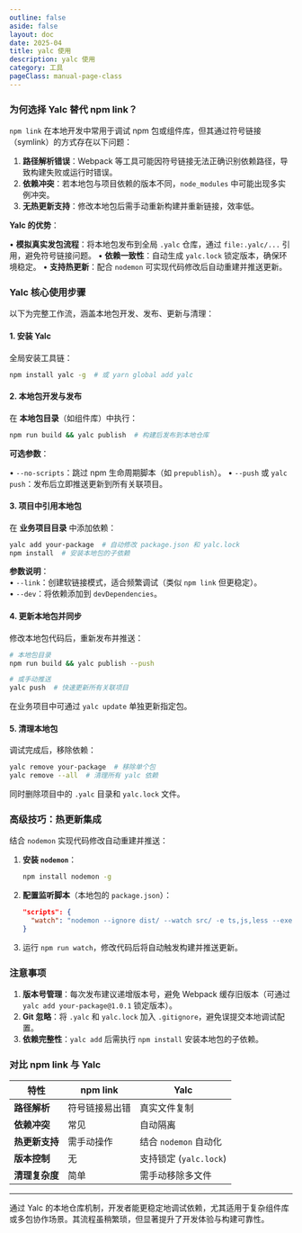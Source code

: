 ```yaml
---
outline: false
aside: false
layout: doc
date: 2025-04
title: yalc 使用
description: yalc 使用
category: 工具
pageClass: manual-page-class
---
```


### **为何选择 Yalc 替代 npm link？**

`npm link` 在本地开发中常用于调试 npm 包或组件库，但其通过符号链接（symlink）的方式存在以下问题：

1. **路径解析错误**：Webpack 等工具可能因符号链接无法正确识别依赖路径，导致构建失败或运行时错误。
2. **依赖冲突**：若本地包与项目依赖的版本不同，`node_modules` 中可能出现多实例冲突。
3. **无热更新支持**：修改本地包后需手动重新构建并重新链接，效率低。

**Yalc 的优势**：

• **模拟真实发包流程**：将本地包发布到全局 `.yalc` 仓库，通过 `file:.yalc/...` 引用，避免符号链接问题。
• **依赖一致性**：自动生成 `yalc.lock` 锁定版本，确保环境稳定。
• **支持热更新**：配合 `nodemon` 可实现代码修改后自动重建并推送更新。


### **Yalc 核心使用步骤**

以下为完整工作流，涵盖本地包开发、发布、更新与清理：

#### **1. 安装 Yalc**

全局安装工具链：

```bash
npm install yalc -g  # 或 yarn global add yalc
```

#### **2. 本地包开发与发布**

在 **本地包目录**（如组件库）中执行：

```bash
npm run build && yalc publish  # 构建后发布到本地仓库
```

**可选参数**：

• `--no-scripts`：跳过 npm 生命周期脚本（如 `prepublish`）。
• `--push` 或 `yalc push`：发布后立即推送更新到所有关联项目。

#### **3. 项目中引用本地包**

在 **业务项目目录** 中添加依赖：

```bash
yalc add your-package  # 自动修改 package.json 和 yalc.lock
npm install  # 安装本地包的子依赖
```

**参数说明**：  
• `--link`：创建软链接模式，适合频繁调试（类似 `npm link` 但更稳定）。  
• `--dev`：将依赖添加到 `devDependencies`。  

#### **4. 更新本地包并同步**

修改本地包代码后，重新发布并推送：

```bash
# 本地包目录
npm run build && yalc publish --push

# 或手动推送
yalc push  # 快速更新所有关联项目
```

在业务项目中可通过 `yalc update` 单独更新指定包。

#### **5. 清理本地包**

调试完成后，移除依赖：

```bash
yalc remove your-package  # 移除单个包
yalc remove --all  # 清理所有 yalc 依赖
```

同时删除项目中的 `.yalc` 目录和 `yalc.lock` 文件。

### **高级技巧：热更新集成**

结合 `nodemon` 实现代码修改自动重建并推送：

1. **安装 `nodemon`**：

   ```bash
   npm install nodemon -g
   ```
2. **配置监听脚本**（本地包的 `package.json`）：
   
   ```json
   "scripts": {
     "watch": "nodemon --ignore dist/ --watch src/ -e ts,js,less --exec \"npm run build && yalc push\""
   }
   ```

3. 运行 `npm run watch`，修改代码后将自动触发构建并推送更新。

### **注意事项**

1. **版本号管理**：每次发布建议递增版本号，避免 Webpack 缓存旧版本（可通过 `yalc add your-package@1.0.1` 锁定版本）。
2. **Git 忽略**：将 `.yalc` 和 `yalc.lock` 加入 `.gitignore`，避免误提交本地调试配置。
3. **依赖完整性**：`yalc add` 后需执行 `npm install` 安装本地包的子依赖。


### **对比 npm link 与 Yalc**  

| **特性**               | **npm link** | **Yalc**          |  
|------------------------|--------------|-------------------|  
| **路径解析**           | 符号链接易出错 | 真实文件复制      |  
| **依赖冲突**           | 常见         | 自动隔离          |  
| **热更新支持**         | 需手动操作   | 结合 `nodemon` 自动化 |  
| **版本控制**           | 无           | 支持锁定 (`yalc.lock`) |  
| **清理复杂度**         | 简单         | 需手动移除多文件  |  

---

通过 Yalc 的本地仓库机制，开发者能更稳定地调试依赖，尤其适用于复杂组件库或多包协作场景。其流程虽稍繁琐，但显著提升了开发体验与构建可靠性。

